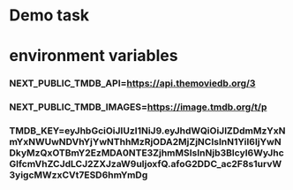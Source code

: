 # Demo task

# environment variables

### NEXT_PUBLIC_TMDB_API=https://api.themoviedb.org/3
### NEXT_PUBLIC_TMDB_IMAGES=https://image.tmdb.org/t/p
### TMDB_KEY=eyJhbGciOiJIUzI1NiJ9.eyJhdWQiOiJlZDdmMzYxNmYxNWUwNDVhYjYwNThhMzRjODA2MjZjNCIsInN1YiI6IjYwNDkyMzQxOTBmY2EzMDA0NTE3ZjhmMSIsInNjb3BlcyI6WyJhcGlfcmVhZCJdLCJ2ZXJzaW9uIjoxfQ.afoG2DDC_ac2F8s1urvW3yigcMWzxCVt7ESD6hmYmDg
